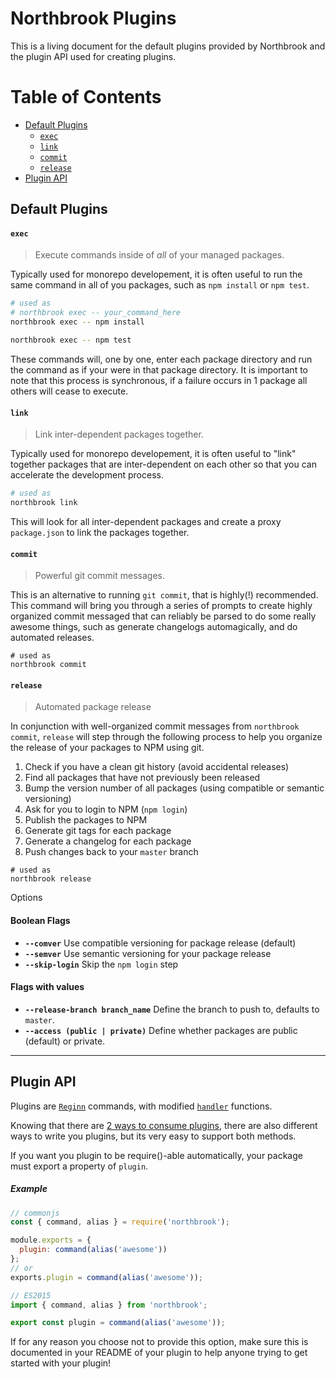 # Northbrook Plugins

This is a living document for the default plugins provided by Northbrook and the
plugin API used for creating plugins.

# Table of Contents
- [Default Plugins](#default-plugins)
  - [`exec`](#exec)
  - [`link`](#link)
  - [`commit`](#commit)
  - [`release`](#release)
- [Plugin API](#plugin-api)

## Default Plugins

#### `exec`

> Execute commands inside of *all* of your managed packages.

Typically used for monorepo developement, it is often useful to run the
same command in all of you packages, such as `npm install` or `npm test`.

```sh
# used as
# northbrook exec -- your_command_here
northbrook exec -- npm install

northbrook exec -- npm test
```

These commands will, one by one, enter each package directory and run the command
as if your were in that package directory. It is important to note that this process
is synchronous, if a failure occurs in 1 package all others will cease to execute.

#### `link`

> Link inter-dependent packages together.

Typically used for monorepo developement, it is often useful to "link" together
packages that are inter-dependent on each other so that you can accelerate the
development process.

```sh
# used as
northbrook link
```

This will look for all inter-dependent packages and create a proxy `package.json`
to link the packages together.

#### `commit`

> Powerful git commit messages.

This is an alternative to running `git commit`, that is highly(!) recommended.
This command will bring you through a series of prompts to create highly organized
commit messaged that can reliably be parsed to do some really awesome things, such
as generate changelogs automagically, and do automated releases.

```
# used as
northbrook commit
```

#### `release`

> Automated package release

In conjunction with well-organized commit messages from `northbrook commit`,
`release` will step through the following process to help you organize the release
of your packages to NPM using git.

1. Check if you have a clean git history (avoid accidental releases)
2. Find all packages that have not previously been released
3. Bump the version number of all packages (using compatible or semantic versioning)
4. Ask for you to login to NPM (`npm login`)
5. Publish the packages to NPM
6. Generate git tags for each package
7. Generate a changelog for each package
8. Push changes back to your `master` branch

```
# used as
northbrook release
```

Options

#### Boolean Flags

- **`--comver`** Use compatible versioning for package release (default)
- **`--semver`** Use semantic versioning for your package release
- **`--skip-login`** Skip the `npm login` step

#### Flags with values
- **`--release-branch branch_name`** Define the branch to push to, defaults to `master`.
- **`--access (public | private)`** Define whether packages are public (default) or private.

---

## Plugin API

Plugins are [`Reginn`](https://github.com/TylorS/reginn) commands, with modified
[`handler`](https://github.com/TylorS/reginn#handlers) functions.

Knowing that there are [2 ways to consume plugins](https://github.com/northbrookjs/northbrookjs#plugins), there are
also different ways to write you plugins, but its very easy to support both methods.

If you want you plugin to be require()-able automatically, your package must export a
property of `plugin`.

##### Example

```js
// commonjs
const { command, alias } = require('northbrook');

module.exports = {
  plugin: command(alias('awesome'))
};
// or
exports.plugin = command(alias('awesome'));

// ES2015
import { command, alias } from 'northbrook';

export const plugin = command(alias('awesome'));
```

If for any reason you choose not to provide this option, make sure this is documented
in your README of your plugin to help anyone trying to get started with your plugin!
